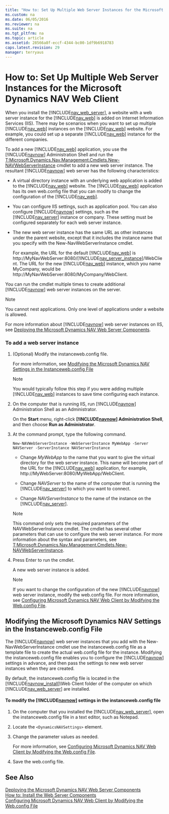 ```yaml
---
title: "How to: Set Up Multiple Web Server Instances for the Microsoft Dynamics NAV Web Client"
ms.custom: na
ms.date: 06/05/2016
ms.reviewer: na
ms.suite: na
ms.tgt_pltfrm: na
ms.topic: article
ms.assetid: 28566a8f-eccf-4344-bc00-1df9b6918783
caps.latest.revision: 29
manager: terryaus
---
```

# How to: Set Up Multiple Web Server Instances for the Microsoft Dynamics NAV Web Client
When you install the [!INCLUDE[nav_web_server](../dynamics-nav/includes/nav_web_server_md.md)], a website with a web server instance for the [!INCLUDE[nav_web](../dynamics-nav/includes/nav_web_md.md)] is added on Internet Information Services \(IIS\). There may be scenarios when you want to set up multiple [!INCLUDE[nav_web](../dynamics-nav/includes/nav_web_md.md)] instances on the [!INCLUDE[nav_web](../dynamics-nav/includes/nav_web_md.md)] website. For example, you could set up a separate [!INCLUDE[nav_web](../dynamics-nav/includes/nav_web_md.md)] instance for the different companies.  
  
 To add a new [!INCLUDE[nav_web](../dynamics-nav/includes/nav_web_md.md)] application, you use the [!INCLUDE[navnow](../dynamics-nav/includes/navnow_md.md)] Administration Shell and run the [T:Microsoft.Dynamics.Nav.Management.Cmdlets.New\-NAVWebServerInstance](assetId:///T:Microsoft.Dynamics.Nav.Management.Cmdlets.New-NAVWebServerInstance) cmdlet to add a new web server instance. The resultant [!INCLUDE[navnow](../dynamics-nav/includes/navnow_md.md)] web server has the following characteristics:  
  
-   A virtual directory instance with an underlying web application is added to the [!INCLUDE[nav_web](../dynamics-nav/includes/nav_web_md.md)] website. The [!INCLUDE[nav_web](../dynamics-nav/includes/nav_web_md.md)] application has its own web.config file that you can modify to change the configuration of the [!INCLUDE[nav_web](../dynamics-nav/includes/nav_web_md.md)].  
  
-   You can configure IIS settings, such as application pool. You can also configure [!INCLUDE[navnow](../dynamics-nav/includes/navnow_md.md)] settings, such as the [!INCLUDE[nav_server](../dynamics-nav/includes/nav_server_md.md)] instance or company. These setting must be configured separately for each web server instance.  
  
-   The new web server instance has the same URL as other instances under the parent website, except that it includes the instance name that you specify with the New\-NavWebServerInstance cmdlet.  
  
     For example, the URL for the default [!INCLUDE[nav_web](../dynamics-nav/includes/nav_web_md.md)] is http:\/\/MyNavWebServer:8080\/[!INCLUDE[nav_server_instance](../dynamics-nav/includes/nav_server_instance_md.md)]\/WebClient. The URL for the new [!INCLUDE[nav_web](../dynamics-nav/includes/nav_web_md.md)] instance, which you name MyCompany, would be http:\/\/MyNavWebServer:8080\/MyCompany\/WebClient.  
  
 You can run the cmdlet multiple times to create additional [!INCLUDE[navnow](../dynamics-nav/includes/navnow_md.md)] web server instances on the server.  
  
> [!NOTE]  
>  You cannot nest applications. Only one level of applications under a website is allowed.  
  
 For more information about [!INCLUDE[navnow](../dynamics-nav/includes/navnow_md.md)] web server instances on IIS, see [Deploying the Microsoft Dynamics NAV Web Server Components](../dynamics-nav/Deploying-the-Microsoft-Dynamics-NAV-Web-Server-Components.md).  
  
### To add a web server instance  
  
1.  \(Optional\) Modify the instanceweb.config file.  
  
     For more information, see [Modifying the Microsoft Dynamics NAV Settings in the Instanceweb.config File](../Topic/How%20to:%20Set%20Up%20Multiple%20Web%20Server%20Instances%20for%20the%20Microsoft%20Dynamics%20NAV%20Web%20Client.md#ModifyInstanceweb)  
  
    > [!NOTE]  
    >  You would typically follow this step if you were adding multiple [!INCLUDE[nav_web](../dynamics-nav/includes/nav_web_md.md)] instances to save time configuring each instance.  
  
2.  On the computer that is running IIS, run [!INCLUDE[navnow](../dynamics-nav/includes/navnow_md.md)] Administration Shell as an Administrator.  
  
     On the **Start** menu, right\-click **[!INCLUDE[navnow](../dynamics-nav/includes/navnow_md.md)] Administration Shell**, and then choose **Run as Administrator**.  
  
3.  At the command prompt, type the following command.  
  
    ```  
    New-NAVWebServerInstance -WebServerInstance MyWebApp -Server NAVServer -ServerInstance NAVServerInstance  
    ```  
  
    -   Change *MyWebApp* to the name that you want to give the virtual directory for the web server instance. This name will become part of the URL for the [!INCLUDE[nav_web](../dynamics-nav/includes/nav_web_md.md)] application, for example, http:\/\/MyWebServer:8080\/MyWebApp\/WebClient.  
  
    -   Change *NAVServer* to the name of the computer that is running the [!INCLUDE[nav_server](../dynamics-nav/includes/nav_server_md.md)] to which you want to connect.  
  
    -   Change *NAVServerInstance* to the name of the instance on the [!INCLUDE[nav_server](../dynamics-nav/includes/nav_server_md.md)].  
  
    > [!NOTE]  
    >  This command only sets the required parameters of the NAVWebServerInstance cmdlet. The cmdlet has several other parameters that can use to configure the web server instance. For more information about the syntax and parameters, see [T:Microsoft.Dynamics.Nav.Management.Cmdlets.New\-NAVWebServerInstance](assetId:///T:Microsoft.Dynamics.Nav.Management.Cmdlets.New-NAVWebServerInstance).  
  
4.  Press Enter to run the cmdlet.  
  
     A new web server instance is added.  
  
    > [!NOTE]  
    >  If you want to change the configuration of the new [!INCLUDE[navnow](../dynamics-nav/includes/navnow_md.md)] web server instance, modify the web.config file. For more information, see [Configuring Microsoft Dynamics NAV Web Client by Modifying the Web.config File](../dynamics-nav/Configuring-Microsoft-Dynamics-NAV-Web-Client-by-Modifying-the-Web.config-File.md).  
  
##  <a name="ModifyInstanceweb"></a> Modifying the Microsoft Dynamics NAV Settings in the Instanceweb.config File  
 The [!INCLUDE[navnow](../dynamics-nav/includes/navnow_md.md)] web server instances that you add with the New\-NavWebServerInstance cmdlet use the instanceweb.config file as a template file to create the actual web.config file for the instance. Modifying the instanceweb.config file enables you to configure the [!INCLUDE[navnow](../dynamics-nav/includes/navnow_md.md)] settings in advance, and then pass the settings to new web server instances when they are created.  
  
 By default, the instanceweb.config file is located in the [!INCLUDE[navnow_install](../dynamics-nav/includes/navnow_install_md.md)]\\Web Client folder of the computer on which [!INCLUDE[nav_web_server](../dynamics-nav/includes/nav_web_server_md.md)] are installed.  
  
#### To modify the [!INCLUDE[navnow](../dynamics-nav/includes/navnow_md.md)] settings in the instanceweb.config file  
  
1.  On the computer that you installed the [!INCLUDE[nav_web_server](../dynamics-nav/includes/nav_web_server_md.md)], open the instanceweb.config file in a text editor, such as Notepad.  
  
2.  Locate the `<DynamicsNAVSettings>` element.  
  
3.  Change the parameter values as needed.  
  
     For more information, see [Configuring Microsoft Dynamics NAV Web Client by Modifying the Web.config File](../dynamics-nav/Configuring-Microsoft-Dynamics-NAV-Web-Client-by-Modifying-the-Web.config-File.md).  
  
4.  Save the web.config file.  
  
## See Also  
 [Deploying the Microsoft Dynamics NAV Web Server Components](../dynamics-nav/Deploying-the-Microsoft-Dynamics-NAV-Web-Server-Components.md)   
 [How to: Install the Web Server Components](../Topic/How%20to:%20Install%20the%20Web%20Server%20Components.md)   
 [Configuring Microsoft Dynamics NAV Web Client by Modifying the Web.config File](../dynamics-nav/Configuring-Microsoft-Dynamics-NAV-Web-Client-by-Modifying-the-Web.config-File.md)